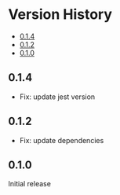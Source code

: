 # Version History

[TOC]: # " "

- [0.1.4](#014)
- [0.1.2](#012)
- [0.1.0](#010)


## 0.1.4

* Fix: update jest version

## 0.1.2

* Fix: update dependencies

## 0.1.0

Initial release
